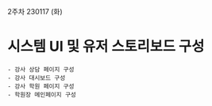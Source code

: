 2주차 230117 (화)

# 시스템 UI 및 유저 스토리보드 구성
    - 강사 상담 페이지 구성
    - 강사 대시보드 구성
    - 강사 학원 페이지 구성
    - 학원장 메인페이지 구성